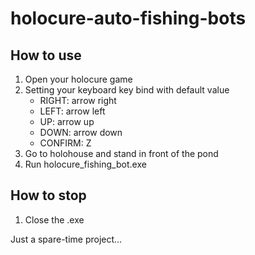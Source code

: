 # holocure-auto-fishing-bots

## How to use
1. Open your holocure game 
2. Setting your keyboard key bind with default value 
    - RIGHT: arrow right 
    - LEFT: arrow left
    - UP: arrow up
    - DOWN: arrow down
    - CONFIRM: Z
3. Go to holohouse and stand in front of the pond
4. Run holocure_fishing_bot.exe  

## How to stop
1. Close the .exe

Just a spare-time project...
